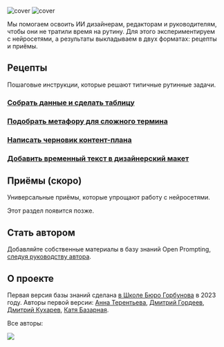 ![cover](https://github.com/Open-Prompting/Open-Prompting/blob/fd1a6690bd0bde27f4cf58bd481ef70ffb6c1ad2/images/cover-all-dark.svg#gh-dark-mode-only)
![cover](https://github.com/Open-Prompting/Open-Prompting/blob/fd1a6690bd0bde27f4cf58bd481ef70ffb6c1ad2/images/cover-all-light.svg#gh-light-mode-only)

Мы&nbsp;помогаем освоить&nbsp;ИИ дизайнерам, редакторам и&nbsp;руководителям, чтобы они не&nbsp;тратили время на&nbsp;рутину. Для этого экспериментируем с&nbsp;нейросетями, а&nbsp;результаты выкладываем в&nbsp;двух форматах: рецепты и&nbsp;приёмы.

## Рецепты

Пошаговые инструкции, которые решают типичные рутинные задачи.

### [**Собрать данные и сделать таблицу**](https://github.com/Open-Prompting/Open-Prompting/blob/main/recipes/spreadsheet.md)

### [**Подобрать метафору для сложного термина**](https://github.com/Open-Prompting/Open-Prompting/blob/main/recipes/metaphor.md)

### [**Написать черновик контент-плана**](https://github.com/Open-Prompting/Open-Prompting/blob/main/recipes/draft-plan.md)

### [Добавить временный текст в дизайнерский макет](#)

## Приёмы (скоро)

Универсальные приёмы, которые упрощают работу с нейросетями. 

Этот раздел появится позже. 

## Стать автором

Добавляйте собственные материалы в базу знаний Open Prompting, [следуя руководству автора](https://github.com/Open-Prompting/Open-Prompting/blob/main/contributing.md).

## О проекте
Первая версия базы знаний сделана [в Школе Бюро Горбунова](https://bureau.ru/school) в 2023 году. Авторы первой версии: [Анна Терентьева](https://github.com/t3r3n), [Дмитрий Гордеев](https://github.com/grdv), [Дмитрий Кухарев](https://github.com/kkhrv), [Катя Базарная](https://github.com/bacardmi).

Все авторы:

<a href="https://github.com/grdv/openprompting/graphs/contributors">
 <img src="https://contrib.rocks/image?repo=open-prompting/open-prompting" />
</a>
